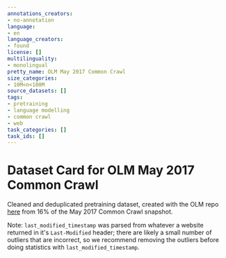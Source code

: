 ```yaml
---
annotations_creators:
- no-annotation
language:
- en
language_creators:
- found
license: []
multilinguality:
- monolingual
pretty_name: OLM May 2017 Common Crawl
size_categories:
- 10M<n<100M
source_datasets: []
tags:
- pretraining
- language modelling
- common crawl
- web
task_categories: []
task_ids: []
---
```

# Dataset Card for OLM May 2017 Common Crawl
Cleaned and deduplicated pretraining dataset, created with the OLM repo [here](https://github.com/huggingface/olm-datasets) from 16% of the May 2017 Common Crawl snapshot.

Note: `last_modified_timestamp` was parsed from whatever a website returned in it's `Last-Modified` header; there are likely a small number of outliers that are incorrect, so we recommend removing the outliers before doing statistics with `last_modified_timestamp`.